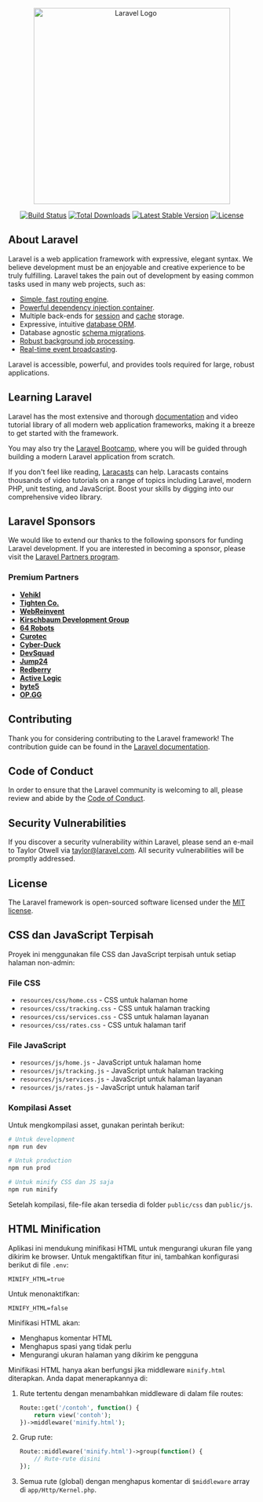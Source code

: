 <p align="center"><a href="https://laravel.com" target="_blank"><img src="https://raw.githubusercontent.com/laravel/art/master/logo-lockup/5%20SVG/2%20CMYK/1%20Full%20Color/laravel-logolockup-cmyk-red.svg" width="400" alt="Laravel Logo"></a></p>

<p align="center">
<a href="https://github.com/laravel/framework/actions"><img src="https://github.com/laravel/framework/workflows/tests/badge.svg" alt="Build Status"></a>
<a href="https://packagist.org/packages/laravel/framework"><img src="https://img.shields.io/packagist/dt/laravel/framework" alt="Total Downloads"></a>
<a href="https://packagist.org/packages/laravel/framework"><img src="https://img.shields.io/packagist/v/laravel/framework" alt="Latest Stable Version"></a>
<a href="https://packagist.org/packages/laravel/framework"><img src="https://img.shields.io/packagist/l/laravel/framework" alt="License"></a>
</p>

## About Laravel

Laravel is a web application framework with expressive, elegant syntax. We believe development must be an enjoyable and creative experience to be truly fulfilling. Laravel takes the pain out of development by easing common tasks used in many web projects, such as:

- [Simple, fast routing engine](https://laravel.com/docs/routing).
- [Powerful dependency injection container](https://laravel.com/docs/container).
- Multiple back-ends for [session](https://laravel.com/docs/session) and [cache](https://laravel.com/docs/cache) storage.
- Expressive, intuitive [database ORM](https://laravel.com/docs/eloquent).
- Database agnostic [schema migrations](https://laravel.com/docs/migrations).
- [Robust background job processing](https://laravel.com/docs/queues).
- [Real-time event broadcasting](https://laravel.com/docs/broadcasting).

Laravel is accessible, powerful, and provides tools required for large, robust applications.

## Learning Laravel

Laravel has the most extensive and thorough [documentation](https://laravel.com/docs) and video tutorial library of all modern web application frameworks, making it a breeze to get started with the framework.

You may also try the [Laravel Bootcamp](https://bootcamp.laravel.com), where you will be guided through building a modern Laravel application from scratch.

If you don't feel like reading, [Laracasts](https://laracasts.com) can help. Laracasts contains thousands of video tutorials on a range of topics including Laravel, modern PHP, unit testing, and JavaScript. Boost your skills by digging into our comprehensive video library.

## Laravel Sponsors

We would like to extend our thanks to the following sponsors for funding Laravel development. If you are interested in becoming a sponsor, please visit the [Laravel Partners program](https://partners.laravel.com).

### Premium Partners

- **[Vehikl](https://vehikl.com/)**
- **[Tighten Co.](https://tighten.co)**
- **[WebReinvent](https://webreinvent.com/)**
- **[Kirschbaum Development Group](https://kirschbaumdevelopment.com)**
- **[64 Robots](https://64robots.com)**
- **[Curotec](https://www.curotec.com/services/technologies/laravel/)**
- **[Cyber-Duck](https://cyber-duck.co.uk)**
- **[DevSquad](https://devsquad.com/hire-laravel-developers)**
- **[Jump24](https://jump24.co.uk)**
- **[Redberry](https://redberry.international/laravel/)**
- **[Active Logic](https://activelogic.com)**
- **[byte5](https://byte5.de)**
- **[OP.GG](https://op.gg)**

## Contributing

Thank you for considering contributing to the Laravel framework! The contribution guide can be found in the [Laravel documentation](https://laravel.com/docs/contributions).

## Code of Conduct

In order to ensure that the Laravel community is welcoming to all, please review and abide by the [Code of Conduct](https://laravel.com/docs/contributions#code-of-conduct).

## Security Vulnerabilities

If you discover a security vulnerability within Laravel, please send an e-mail to Taylor Otwell via [taylor@laravel.com](mailto:taylor@laravel.com). All security vulnerabilities will be promptly addressed.

## License

The Laravel framework is open-sourced software licensed under the [MIT license](https://opensource.org/licenses/MIT).

## CSS dan JavaScript Terpisah

Proyek ini menggunakan file CSS dan JavaScript terpisah untuk setiap halaman non-admin:

### File CSS
- `resources/css/home.css` - CSS untuk halaman home
- `resources/css/tracking.css` - CSS untuk halaman tracking
- `resources/css/services.css` - CSS untuk halaman layanan
- `resources/css/rates.css` - CSS untuk halaman tarif

### File JavaScript
- `resources/js/home.js` - JavaScript untuk halaman home
- `resources/js/tracking.js` - JavaScript untuk halaman tracking
- `resources/js/services.js` - JavaScript untuk halaman layanan
- `resources/js/rates.js` - JavaScript untuk halaman tarif

### Kompilasi Asset

Untuk mengkompilasi asset, gunakan perintah berikut:

```bash
# Untuk development
npm run dev

# Untuk production
npm run prod

# Untuk minify CSS dan JS saja
npm run minify
```

Setelah kompilasi, file-file akan tersedia di folder `public/css` dan `public/js`.

## HTML Minification

Aplikasi ini mendukung minifikasi HTML untuk mengurangi ukuran file yang dikirim ke browser. 
Untuk mengaktifkan fitur ini, tambahkan konfigurasi berikut di file `.env`:

```
MINIFY_HTML=true
```

Untuk menonaktifkan:

```
MINIFY_HTML=false
```

Minifikasi HTML akan:
- Menghapus komentar HTML
- Menghapus spasi yang tidak perlu
- Mengurangi ukuran halaman yang dikirim ke pengguna

Minifikasi HTML hanya akan berfungsi jika middleware `minify.html` diterapkan. Anda dapat menerapkannya di:
1. Rute tertentu dengan menambahkan middleware di dalam file routes:
   ```php
   Route::get('/contoh', function() {
       return view('contoh');
   })->middleware('minify.html');
   ```

2. Grup rute:
   ```php
   Route::middleware('minify.html')->group(function() {
       // Rute-rute disini
   });
   ```

3. Semua rute (global) dengan menghapus komentar di `$middleware` array di `app/Http/Kernel.php`.
